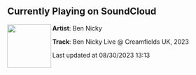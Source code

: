 ## Currently Playing on SoundCloud

[<img align="left" width="100" src="https://i1.sndcdn.com/artworks-QZvCJkSeE3LWhdKF-NwMQ8g-t500x500.jpg">](https://soundcloud.com/bennicky/ben-nicky-live-creamfields-uk-2023)

**Artist**: Ben Nicky 

**Track**: Ben Nicky Live @ Creamfields UK, 2023

Last updated at 08/30/2023 13:13
